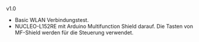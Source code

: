 v1.0

- Basic WLAN Verbindungstest.
- NUCLEO-L152RE mit Arduino Multifunction Shield darauf. Die Tasten von MF-Shield werden für die Steuerung verwendet.


